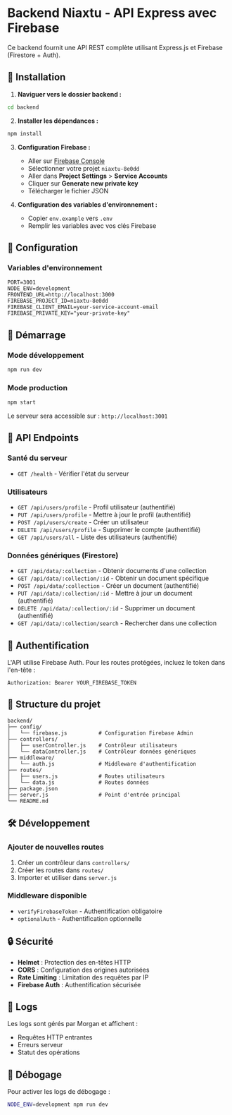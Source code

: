 # Backend Niaxtu - API Express avec Firebase

Ce backend fournit une API REST complète utilisant Express.js et Firebase (Firestore + Auth).

## 🚀 Installation

1. **Naviguer vers le dossier backend :**
```bash
cd backend
```

2. **Installer les dépendances :**
```bash
npm install
```

3. **Configuration Firebase :**
   - Aller sur [Firebase Console](https://console.firebase.google.com/)
   - Sélectionner votre projet `niaxtu-8e0dd`
   - Aller dans **Project Settings** > **Service Accounts**
   - Cliquer sur **Generate new private key**
   - Télécharger le fichier JSON

4. **Configuration des variables d'environnement :**
   - Copier `env.example` vers `.env`
   - Remplir les variables avec vos clés Firebase

## 🔧 Configuration

### Variables d'environnement
```env
PORT=3001
NODE_ENV=development
FRONTEND_URL=http://localhost:3000
FIREBASE_PROJECT_ID=niaxtu-8e0dd
FIREBASE_CLIENT_EMAIL=your-service-account-email
FIREBASE_PRIVATE_KEY="your-private-key"
```

## 🚀 Démarrage

### Mode développement
```bash
npm run dev
```

### Mode production
```bash
npm start
```

Le serveur sera accessible sur : `http://localhost:3001`

## 📡 API Endpoints

### Santé du serveur
- `GET /health` - Vérifier l'état du serveur

### Utilisateurs
- `GET /api/users/profile` - Profil utilisateur (authentifié)
- `PUT /api/users/profile` - Mettre à jour le profil (authentifié)
- `POST /api/users/create` - Créer un utilisateur
- `DELETE /api/users/profile` - Supprimer le compte (authentifié)
- `GET /api/users/all` - Liste des utilisateurs (authentifié)

### Données génériques (Firestore)
- `GET /api/data/:collection` - Obtenir documents d'une collection
- `GET /api/data/:collection/:id` - Obtenir un document spécifique
- `POST /api/data/:collection` - Créer un document (authentifié)
- `PUT /api/data/:collection/:id` - Mettre à jour un document (authentifié)
- `DELETE /api/data/:collection/:id` - Supprimer un document (authentifié)
- `GET /api/data/:collection/search` - Rechercher dans une collection

## 🔐 Authentification

L'API utilise Firebase Auth. Pour les routes protégées, incluez le token dans l'en-tête :
```
Authorization: Bearer YOUR_FIREBASE_TOKEN
```

## 📁 Structure du projet

```
backend/
├── config/
│   └── firebase.js          # Configuration Firebase Admin
├── controllers/
│   ├── userController.js    # Contrôleur utilisateurs
│   └── dataController.js    # Contrôleur données génériques
├── middleware/
│   └── auth.js              # Middleware d'authentification
├── routes/
│   ├── users.js             # Routes utilisateurs
│   └── data.js              # Routes données
├── package.json
├── server.js                # Point d'entrée principal
└── README.md
```

## 🛠️ Développement

### Ajouter de nouvelles routes
1. Créer un contrôleur dans `controllers/`
2. Créer les routes dans `routes/`
3. Importer et utiliser dans `server.js`

### Middleware disponible
- `verifyFirebaseToken` - Authentification obligatoire
- `optionalAuth` - Authentification optionnelle

## 🔒 Sécurité

- **Helmet** : Protection des en-têtes HTTP
- **CORS** : Configuration des origines autorisées  
- **Rate Limiting** : Limitation des requêtes par IP
- **Firebase Auth** : Authentification sécurisée

## 📝 Logs

Les logs sont gérés par Morgan et affichent :
- Requêtes HTTP entrantes
- Erreurs serveur
- Statut des opérations

## 🐛 Débogage

Pour activer les logs de débogage :
```bash
NODE_ENV=development npm run dev
``` 